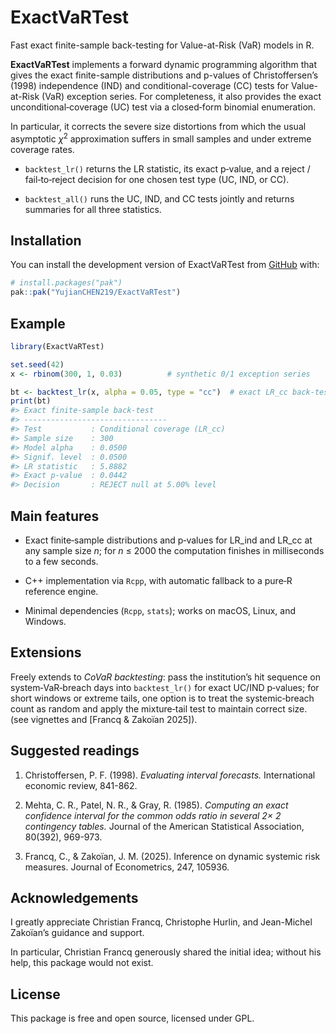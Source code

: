 
<!-- README.md is generated from README.Rmd. Please edit that file -->

# ExactVaRTest

Fast exact finite-sample back-testing for Value-at-Risk (VaR) models in
R.

<!-- badges: start -->
<!-- badges: end -->

**ExactVaRTest** implements a forward dynamic programming algorithm that
gives the exact finite-sample distributions and p-values of
Christoffersen’s (1998) independence (IND) and conditional-coverage (CC)
tests for Value-at-Risk (VaR) exception series. For completeness, it
also provides the exact unconditional‑coverage (UC) test via a
closed‑form binomial enumeration.

In particular, it corrects the severe size distortions from which the
usual asymptotic $\chi^2$ approximation suffers in small samples and
under extreme coverage rates.

- `backtest_lr()` returns the LR statistic, its exact p‑value, and a
  reject / fail‑to‑reject decision for one chosen test type (UC, IND, or
  CC).

- `backtest_all()` runs the UC, IND, and CC tests jointly and returns
  summaries for all three statistics.

## Installation

You can install the development version of ExactVaRTest from
[GitHub](https://github.com/) with:

``` r
# install.packages("pak")
pak::pak("YujianCHEN219/ExactVaRTest")
```

## Example

``` r
library(ExactVaRTest)

set.seed(42)
x <- rbinom(300, 1, 0.03)          # synthetic 0/1 exception series

bt <- backtest_lr(x, alpha = 0.05, type = "cc")  # exact LR_cc back-test
print(bt)
#> Exact finite-sample back-test
#> --------------------------------
#> Test           : Conditional coverage (LR_cc)
#> Sample size    : 300
#> Model alpha    : 0.0500
#> Signif. level  : 0.0500
#> LR statistic   : 5.8882
#> Exact p-value  : 0.0442
#> Decision       : REJECT null at 5.00% level
```

## Main features

- Exact finite‑sample distributions and p‑values for LR_ind and LR_cc at
  any sample size *n*; for *n* ≤ 2000 the computation finishes in
  milliseconds to a few seconds.

- C++ implementation via `Rcpp`, with automatic fallback to a pure‑R
  reference engine.

- Minimal dependencies (`Rcpp`, `stats`); works on macOS, Linux, and
  Windows.

## Extensions

Freely extends to *CoVaR backtesting*: pass the institution’s hit
sequence on system‑VaR‑breach days into `backtest_lr()` for exact UC/IND
p‑values; for short windows or extreme tails, one option is to treat the
systemic‑breach count as random and apply the mixture‑tail test to
maintain correct size. (see vignettes and \[Francq & Zakoïan 2025\]).

## Suggested readings

1.  Christoffersen, P. F. (1998). *Evaluating interval forecasts.*
    International economic review, 841-862.

2.  Mehta, C. R., Patel, N. R., & Gray, R. (1985). *Computing an exact
    confidence interval for the common odds ratio in several 2× 2
    contingency tables.* Journal of the American Statistical
    Association, 80(392), 969-973.

3.  Francq, C., & Zakoïan, J. M. (2025). Inference on dynamic systemic
    risk measures. Journal of Econometrics, 247, 105936.

## Acknowledgements

I greatly appreciate Christian Francq, Christophe Hurlin, and
Jean-Michel Zakoïan’s guidance and support.

In particular, Christian Francq generously shared the initial idea;
without his help, this package would not exist.

## License

This package is free and open source, licensed under GPL.
